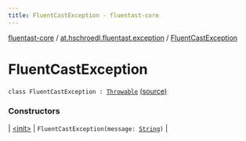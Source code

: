 ```yaml
---
title: FluentCastException - fluentast-core
---
```


[fluentast-core](../../index.html) / [at.hschroedl.fluentast.exception](../index.html) / [FluentCastException](.)

# FluentCastException

`class FluentCastException : `[`Throwable`](https://kotlinlang.org/api/latest/jvm/stdlib/kotlin/-throwable/index.html) [(source)](http://github.com/hschroedl/fluentast/tree/master/core/at.hschroedl.fluentast/exception/FluentException.kt#L3)

### Constructors

| [&lt;init&gt;](-init-.html) | `FluentCastException(message: `[`String`](https://kotlinlang.org/api/latest/jvm/stdlib/kotlin/-string/index.html)`)` |

